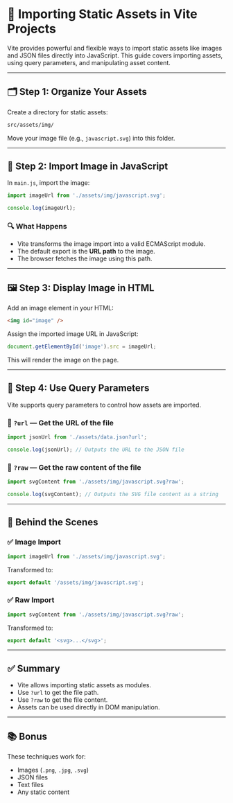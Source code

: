  
# 📘 Importing Static Assets in Vite Projects

Vite provides powerful and flexible ways to import static assets like images and JSON files directly into JavaScript. This guide covers importing assets, using query parameters, and manipulating asset content.

---

## 🗂 Step 1: Organize Your Assets

Create a directory for static assets:

```bash
src/assets/img/
```

Move your image file (e.g., `javascript.svg`) into this folder.

---

## 📄 Step 2: Import Image in JavaScript

In `main.js`, import the image:

```js
import imageUrl from './assets/img/javascript.svg';

console.log(imageUrl);
```

### 🔍 What Happens

- Vite transforms the image import into a valid ECMAScript module.
- The default export is the **URL path** to the image.
- The browser fetches the image using this path.

---

## 🖼 Step 3: Display Image in HTML

Add an image element in your HTML:

```html
<img id="image" />
```

Assign the imported image URL in JavaScript:

```js
document.getElementById('image').src = imageUrl;
```

This will render the image on the page.

---

## 🔧 Step 4: Use Query Parameters

Vite supports query parameters to control how assets are imported.

### 📎 `?url` — Get the URL of the file

```js
import jsonUrl from './assets/data.json?url';

console.log(jsonUrl); // Outputs the URL to the JSON file
```

### 📄 `?raw` — Get the raw content of the file

```js
import svgContent from './assets/img/javascript.svg?raw';

console.log(svgContent); // Outputs the SVG file content as a string
```

---

## 🔁 Behind the Scenes

### ✅ Image Import

```js
import imageUrl from './assets/img/javascript.svg';
```

Transformed to:

```js
export default '/assets/img/javascript.svg';
```

### ✅ Raw Import

```js
import svgContent from './assets/img/javascript.svg?raw';
```

Transformed to:

```js
export default '<svg>...</svg>';
```

---

## ✅ Summary

- Vite allows importing static assets as modules.
- Use `?url` to get the file path.
- Use `?raw` to get the file content.
- Assets can be used directly in DOM manipulation.

---

## 📚 Bonus

These techniques work for:
- Images (`.png`, `.jpg`, `.svg`)
- JSON files
- Text files
- Any static content
 
 